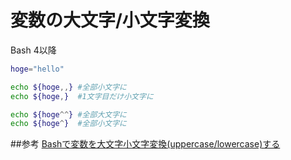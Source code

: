 # 変数の大文字/小文字変換
Bash 4以降

```sh
hoge="hello"

echo ${hoge,,} #全部小文字に
echo ${hoge,}  #1文字目だけ小文字に

echo ${hoge^^} #全部大文字に
echo ${hoge^}  #全部小文字に
```




##参考
[Bashで変数を大文字小文字変換(uppercase/lowercase)する](http://qiita.com/kawaz/items/211266021515b3f033a3)
